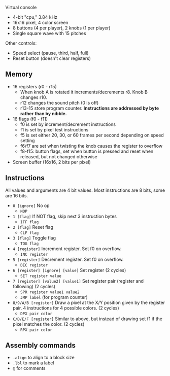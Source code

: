Virtual console

- 4-bit "cpu," 3.84 kHz
- 16x16 pixel, 4 color screen
- 8 buttons (4 per player), 2 knobs (1 per player)
- Single square wave with 15 pitches

Other controls:
- Speed select (pause, third, half, full)
- Reset button (doesn't clear registers)

## Memory

- 16 registers (r0 - r15)
    - When knob A is rotated it increments/decrements r8. Knob B changes r10.
    - r12 changes the sound pitch (0 is off)
    - r13-15 store program counter. **Instructions are addressed by byte rather than by nibble.**
- 16 flags (f0 - f11)
    - f0 is set by increment/decrement instructions
    - f1 is set by pixel test instructions
    - f5 is set either 20, 30, or 60 frames per second depending on speed setting
    - f6/f7 are set when twisting the knob causes the register to overflow
    - f8-f15: button flags, set when button is pressed and reset when released, but not changed otherwise
- Screen buffer (16x16, 2 bits per pixel)

## Instructions

All values and arguments are 4 bit values. Most instructions are 8 bits, some are 16 bits.

- `0 [ignore]` No op
  - `NOP`
- `1 [flag]` If NOT flag, skip next 3 instruction bytes
  - `IFF flag`
- `2 [flag]` Reset flag
  - `CLF flag`
- `3 [flag]` Toggle flag
  - `TOG flag`
- `4 [register]` Increment register. Set f0 on overflow.
  - `INC register`
- `5 [register]` Decrement register. Set f0 on overflow.
  - `DEC register`
- `6 [register] [ignore] [value]` Set register (2 cycles)
  - `SET register value`
- `7 [register] [value2] [value1]` Set register pair (register and following) (2 cycles)
  - `SPR register value1 value2`
  - `JMP label` (for program counter)
- `8/9/A/B [register]` Draw a pixel at the X/Y position given by the register pair. 4 instructions for 4 possible colors. (2 cycles)
  - `DPX pair color`
- `C/D/E/F [register]` Similar to above, but instead of drawing set f1 if the pixel matches the color. (2 cycles)
  - `RPX pair color`

## Assembly commands

- `.align` to align to a block size
- `.lbl` to mark a label
- `@` for comments